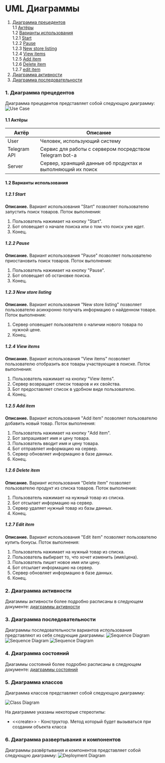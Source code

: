 # UML Диаграммы
1. [Диаграмма прецедентов](#1)<br>
1.1 [Актёры](#1.1)<br>
1.2 [Варианты использования](#1.2)<br>
1.2.1 [Start](#1.2.1)<br>
1.2.2 [Pause](#1.2.2)<br>
1.2.3 [New store listing](#1.2.3)<br>
1.2.4 [View items](#1.2.4)<br>
1.2.5 [Add item](#1.2.5)<br>
1.2.6 [Delete item](#1.2.6)<br>
1.2.7 [edit item](#1.2.7)<br>
2. [Диаграмма активности](#2)
3. [Диаграмма последовательности](#3)

### 1. Диаграмма прецедентов<a name="1"></a>
Диаграмма прецедентов представляет собой следующую диаграмму: 
![Use Case](https://github.com/Exqzore/Scraper-Bot/blob/master/documentation/umlDiagrams/UseCase/UseCase.png)
#### 1.1 Актёры<a name="1.1"></a>
Актёр | Описание
--- | ---
User|Человек, использующий систему
Telegram API|Сервис для работы с сервером посредством Telegram bot-а
Server|Сервер, хранящий данные об продуктах и выполняющий их поиск

#### 1.2 Варианты использования<a name="1.2"></a>
##### 1.2.1 Start<a name="1.2.1"></a>
**Описание.** Вариант использования "Start" позволяет пользователю запустить поиск товаров.
Поток выполнения:
1. Пользователь нажимает на кнопку "Start".
2. Бот оповещает о начале поиска или о том что поиск уже идет.
3. Конец.
##### 1.2.2 Pause<a name="1.2.2"></a>
**Описание.** Вариант использования "Pause" позволяет пользователю приостановить поиск товаров.
Поток выполнения:
1. Пользователь нажимает на кнопку "Pause".
2. Бот оповещает об остановке поиска.
3. Конец.
##### 1.2.3 New store listing<a name="1.2.3"></a>
**Описание.** Вариант использования "New store listing" позволяет пользователю асинхронно получать информацию о найденном товаре.
Поток выполнения:
1. Сервер оповещает пользователя о наличии нового товара по нужной цене.
2. Конец.
##### 1.2.4 View items<a name="1.2.4"></a>
**Описание.** Вариант использования "View items" позволяет пользователю отобразить все товары участвующие в поиске.
Поток выполнения:
1. Пользователь нажимает на кнопку "View items".
2. Сервер возвращает список товаров и их свойства.
3. Бот предоставляет список в удобном виде пользователю.
4. Конец.
##### 1.2.5 Add item<a name="1.2.5"></a>
**Описание.** Вариант использования "Add item" позволяет пользователю добавить новый товар.
Поток выполнения:
1. Пользователь нажимает на кнопку "Add item".
2. Бот запрашивает имя и цену товара.
3. Пользователь вводит имя и цену товара.
4. Бот отправляет информацию на сервер.
5. Сервер обновляет информацию в базе данных.
6. Конец.
##### 1.2.6 Delete item<a name="1.2.6"></a>
**Описание.** Вариант использования "Delete item" позволяет пользователю продукт из списка товаров.
Поток выполнения:
1. Пользователь нажимает на нужный товар из списка.
2. Бот отсылает информацию на сервер.
3. Сервер удаляет нужный товар из базы данных.
4. Конец.
##### 1.2.7 Edit item<a name="1.2.7"></a>
**Описание.** Вариант использования "Edit item" позволяет пользователю купить бонусы.
Поток выполнения:
1. Пользователь нажимает на нужный товар из списка.
2. Пользователь выбирает то, что хочет изменить (имя/цена).
3. Пользователь пишет новое имя или цену.
4. Бот отсылает информацию на сервер.
5. Сервер обновляет информацию в базе данных.
6. Конец.

### 2. Диаграмма активности<a name="2"></a>
Диагаммы активности более подробно расписаны в следующем документе: [диаграммы активности](https://github.com/Exqzore/Scraper-Bot/blob/master/documentation/umlDiagrams/Activity/README.md)

### 3. Диаграмма последовательности<a name="3"></a>
Диаграммы последовательности вариантов использования представляют из себя следующие диаграммы:
![Sequence Diagram](https://github.com/Exqzore/Scraper-Bot/blob/master/documentation/umlDiagrams/Sequence/AddItem.png)
![Sequence Diagram](https://github.com/Exqzore/Scraper-Bot/blob/master/documentation/umlDiagrams/Sequence/DeleteItem.png)
![Sequence Diagram](https://github.com/Exqzore/Scraper-Bot/blob/master/documentation/umlDiagrams/Sequence/ViewItems.png)

### 4. Диаграмма состояний<a name="4"></a>
Диагаммы состояний более подробно расписаны в следующем документе: [диаграммы состояний](https://github.com/steppbol/B-Player/blob/master/documentation/uml-diagrams/State/README.md)

### 5. Диаграмма классов<a name="5"></a>
Диаграмма классов представляет собой следующую диаграмму:

![Class Diagram](https://github.com/Exqzore/Scraper-Bot/blob/master/documentation/umlDiagrams/ClassDiagram/Diag.png)

На диаграмме указаны некоторые стереотипы:
* \<\<create\>\> - Конструктор. Метод который будет вызываться при создании объекта класса

### 6. Диаграмма развертывания и компонентов<a name="6"></a>
Диаграммы развёртывания и компонентов представляет собой следующую диаграмму: 
![Deployment Diagram](https://raw.githubusercontent.com/steppbol/B-Player/master/documentation/uml-diagrams/Deployment%20Component/Deployment.png)


